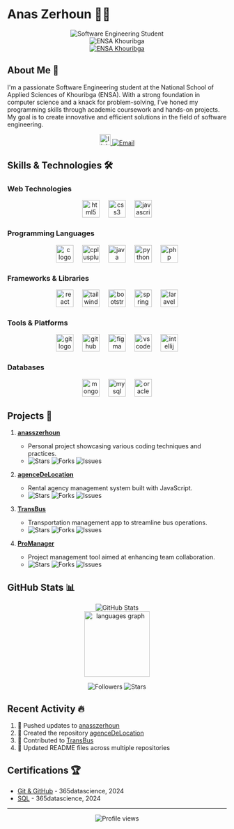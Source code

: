 # Anas Zerhoun 👨‍💻

<div align="center">
  <img src="https://img.shields.io/badge/-Software%20Engineering%20Student-blue?style=for-the-badge" alt="Software Engineering Student"/>
  <br>
  <img src="https://img.shields.io/badge/-ENSA%20Khouribga-orange?style=flat-square" alt="ENSA Khouribga"/>
  <br>
  <a href="anaszerhoun.vercel.app" ><img src="https://img.shields.io/badge/-PORTFOLIO-blue?style=flat-square" alt="ENSA Khouribga"/></a>
</div>

## About Me 🚀

I'm a passionate Software Engineering student at the National School of Applied Sciences of Khouribga (ENSA). With a strong foundation in computer science and a knack for problem-solving, I've honed my programming skills through academic coursework and hands-on projects. My goal is to create innovative and efficient solutions in the field of software engineering.

<div align="center">
  <a href="https://www.linkedin.com/in/anas-zerhoun/" target="_blank">
    <img src="https://img.shields.io/static/v1?message=LinkedIn&logo=linkedin&label=&color=0077B5&logoColor=white&labelColor=&style=for-the-badge" height="25" alt="linkedin logo"  />
  </a>
  <a href="mailto:anasszerhoun2019@gmail.com">
    <img src="https://img.shields.io/badge/-Email-D14836?style=for-the-badge&logo=gmail&logoColor=white" alt="Email" />
  </a>
</div>

## Skills & Technologies 🛠️



### Web Technologies
<div align="center">
  <img src="https://cdn.jsdelivr.net/gh/devicons/devicon/icons/html5/html5-original.svg" height="40" alt="html5 logo"  />
  <img width="12" />
  <img src="https://cdn.jsdelivr.net/gh/devicons/devicon/icons/css3/css3-original.svg" height="40" alt="css3 logo"  />
  <img width="12" />
  <img src="https://cdn.jsdelivr.net/gh/devicons/devicon/icons/javascript/javascript-original.svg" height="40" alt="javascript logo"  />
</div>

### Programming Languages
<div align="center">
  <img src="https://cdn.jsdelivr.net/gh/devicons/devicon/icons/c/c-original.svg" height="40" alt="c logo"  />
  <img width="12" />
  <img src="https://cdn.jsdelivr.net/gh/devicons/devicon/icons/cplusplus/cplusplus-original.svg" height="40" alt="cplusplus logo"  />
  <img width="12" />
  <img src="https://cdn.jsdelivr.net/gh/devicons/devicon/icons/java/java-original.svg" height="40" alt="java logo"  />
  <img width="12" />
  <img src="https://cdn.jsdelivr.net/gh/devicons/devicon/icons/python/python-original.svg" height="40" alt="python logo"  />
  <img width="12" />
  <img src="https://cdn.jsdelivr.net/gh/devicons/devicon/icons/php/php-original.svg" height="40" alt="php logo"  />
</div>

### Frameworks & Libraries
<div align="center">
  <img src="https://cdn.jsdelivr.net/gh/devicons/devicon/icons/react/react-original.svg" height="40" alt="react logo"  />
  <img width="12" />
  <img src="https://cdn.jsdelivr.net/gh/devicons/devicon/icons/tailwindcss/tailwindcss-original-wordmark.svg" height="40" alt="tailwindcss logo"  />
  <img width="12" />
  <img src="https://cdn.jsdelivr.net/gh/devicons/devicon/icons/bootstrap/bootstrap-original.svg" height="40" alt="bootstrap logo"  />
  <img width="12" />
  <img src="https://cdn.jsdelivr.net/gh/devicons/devicon/icons/spring/spring-original.svg" height="40" alt="spring logo"  />
  <img width="12" />
  <img src="https://cdn.jsdelivr.net/gh/devicons/devicon/icons/laravel/laravel-original.svg" height="40" alt="laravel logo"  />
</div>

### Tools & Platforms
<div align="center">
  <img src="https://cdn.jsdelivr.net/gh/devicons/devicon/icons/git/git-original.svg" height="40" alt="git logo"  />
  <img width="12" />
  <img src="https://cdn.jsdelivr.net/gh/devicons/devicon/icons/github/github-original.svg" height="40" alt="github logo"  />
  <img width="12" />
  <img src="https://cdn.jsdelivr.net/gh/devicons/devicon/icons/figma/figma-original.svg" height="40" alt="figma logo"  />
  <img width="12" />
  <img src="https://cdn.jsdelivr.net/gh/devicons/devicon/icons/vscode/vscode-original.svg" height="40" alt="vscode logo"  />
  <img width="12" />
  <img src="https://cdn.jsdelivr.net/gh/devicons/devicon/icons/intellij/intellij-original.svg" height="40" alt="intellij logo"  />
</div>

### Databases
<div align="center">
  <img src="https://cdn.jsdelivr.net/gh/devicons/devicon/icons/mongodb/mongodb-original.svg" height="40" alt="mongodb logo"  />
  <img width="12" />
  <img src="https://cdn.jsdelivr.net/gh/devicons/devicon/icons/mysql/mysql-original.svg" height="40" alt="mysql logo"  />
  <img width="12" />
  <img src="https://cdn.jsdelivr.net/gh/devicons/devicon/icons/oracle/oracle-original.svg" height="40" alt="oracle logo"  />
</div>

## Projects 💼

1. [**anasszerhoun**](https://github.com/anasszerhoun/anasszerhoun) 
   - Personal project showcasing various coding techniques and practices.
   - <img src="https://img.shields.io/github/stars/anasszerhoun/anasszerhoun?style=social" alt="Stars"> <img src="https://img.shields.io/github/forks/anasszerhoun/anasszerhoun?style=social" alt="Forks"> <img src="https://img.shields.io/github/issues/anasszerhoun/anasszerhoun?style=social" alt="Issues">

2. [**agenceDeLocation**](https://github.com/anasszerhoun/agenceDeLocation) 
   - Rental agency management system built with JavaScript.
   - <img src="https://img.shields.io/github/stars/anasszerhoun/agenceDeLocation?style=social" alt="Stars"> <img src="https://img.shields.io/github/forks/anasszerhoun/agenceDeLocation?style=social" alt="Forks"> <img src="https://img.shields.io/github/issues/anasszerhoun/agenceDeLocation?style=social" alt="Issues">

3. [**TransBus**](https://github.com/anasszerhoun/TransBus) 
   - Transportation management app to streamline bus operations.
   - <img src="https://img.shields.io/github/stars/anasszerhoun/TransBus?style=social" alt="Stars"> <img src="https://img.shields.io/github/forks/anasszerhoun/TransBus?style=social" alt="Forks"> <img src="https://img.shields.io/github/issues/anasszerhoun/TransBus?style=social" alt="Issues">

4. [**ProManager**](https://github.com/anasszerhoun/ProManager) 
   - Project management tool aimed at enhancing team collaboration.
   - <img src="https://img.shields.io/github/stars/anasszerhoun/ProManager?style=social" alt="Stars"> <img src="https://img.shields.io/github/forks/anasszerhoun/ProManager?style=social" alt="Forks"> <img src="https://img.shields.io/github/issues/anasszerhoun/ProManager?style=social" alt="Issues">

## GitHub Stats 📊

<div align="center">
  <img src="https://github-readme-stats.vercel.app/api?username=anasszerhoun&show_icons=true&theme=radical" alt="GitHub Stats" />
  <br>
  <img src="https://github-readme-stats.vercel.app/api/top-langs?username=anasszerhoun&locale=en&hide_title=false&layout=compact&card_width=320&langs_count=5&theme=dracula&hide_border=false&order=2" height="150" alt="languages graph"  />
</div>

<p align="center">
  <img src="https://img.shields.io/github/followers/anasszerhoun?style=social" alt="Followers">
  <img src="https://img.shields.io/github/stars/anasszerhoun?style=social" alt="Stars">
</p>

## Recent Activity 🔥

<!--START_SECTION:activity-->
1. 🔨 Pushed updates to [anasszerhoun](https://github.com/anasszerhoun/anasszerhoun)
2. 🎉 Created the repository [agenceDeLocation](https://github.com/anasszerhoun/agenceDeLocation)
3. 🤝 Contributed to [TransBus](https://github.com/anasszerhoun/TransBus)
4. 📝 Updated README files across multiple repositories
<!--END_SECTION:activity-->

## Certifications 🏆


- [Git & GitHub](https://learn.365datascience.com/certificates/CC-F4DE5EC7AD/) - 365datascience, 2024
- [SQL](https://learn.365datascience.com/certificates/CC-02B3C28F54/) - 365datascience, 2024

---

<div align="center">
  <img src="https://komarev.com/ghpvc/?username=anasszerhoun&style=flat-square&color=blue" alt="Profile views"/>
</div>

